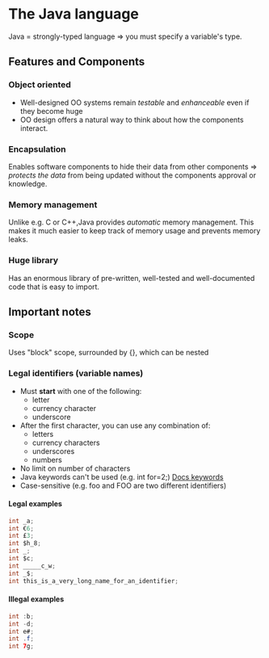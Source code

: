 # The Java language
Java = strongly-typed language => you must specify a variable's type.

## Features and Components
### Object oriented
- Well-designed OO systems remain *testable* and *enhanceable* even if they become huge
- OO design offers a natural way to think about how the components interact.

### Encapsulation
Enables software components to hide their data from other components => *protects the data* from being updated without the components approval or knowledge.

### Memory management
Unlike e.g. C or C++,Java provides *automatic* memory management. This makes it much easier to keep track of memory usage and prevents memory leaks.

### Huge library
Has an enormous library of pre-written, well-tested and well-documented code that is easy to import.

## Important notes
### Scope
Uses "block" scope, surrounded by {}, which can be nested

### Legal identifiers (variable names)
- Must **start** with one of the following:
  - letter
  - currency character
  - underscore
- After the first character, you can use any combination of:
  - letters
  - currency characters
  - underscores
  - numbers
- No limit on number of characters
- Java keywords can't be used (e.g. int for=2;) [Docs keywords](https://docs.oracle.com/javase/tutorial/java/nutsandbolts/_keywords.html)
- Case-sensitive (e.g. foo and FOO are two different identifiers)

#### Legal examples
```java
int _a;
int €6;
int £3;
int $h_8;
int _;
int $c;
int _____c_w;
int _$;
int this_is_a_very_long_name_for_an_identifier;
```

#### Illegal examples
```java
int :b;
int -d;
int e#;
int .f;
int 7g;
```